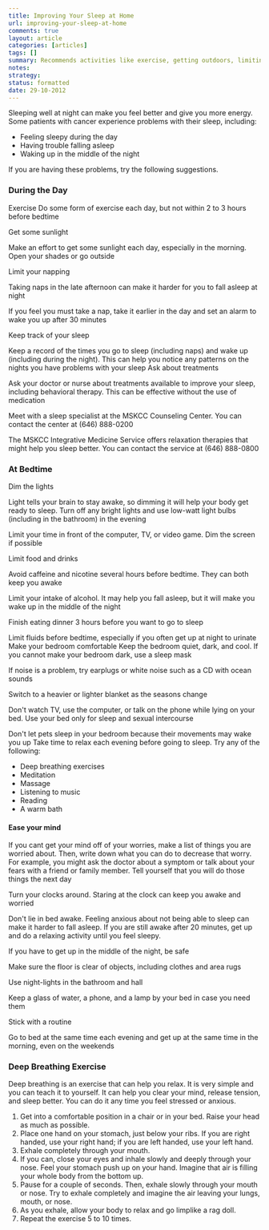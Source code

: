 ```yaml
---
title: Improving Your Sleep at Home
url: improving-your-sleep-at-home
comments: true
layout: article
categories: [articles]
tags: []
summary: Recommends activities like exercise, getting outdoors, limiting napping, dimming lights at night, limiting foods before sleep, relaxing before sleeping. 
notes:
strategy:
status: formatted
date: 29-10-2012
---
```

Sleeping well at night can make you feel better and give you more energy. Some patients with cancer experience problems with their sleep, including:

* Feeling sleepy during the day
* Having trouble falling asleep
* Waking up in the middle of the night

If you are having these problems, try the following suggestions.

### During the Day

Exercise
Do some form of exercise each day, but not within 2 to 3 hours before bedtime

Get some sunlight
 
Make an effort to get some sunlight each day, especially in the morning. Open your shades or go outside

Limit your napping
 
Taking naps in the late afternoon can make it harder for you to fall asleep at night
 
If you feel you must take a nap, take it earlier in the day and set an alarm to wake you up after 30 minutes

Keep track of your sleep
 
Keep a record of the times you go to sleep (including naps) and wake up (including during the night). This can help you notice any patterns on the nights you have problems with your sleep
Ask about treatments
 
Ask your doctor or nurse about treatments available to improve your sleep, including behavioral therapy. This can be effective without the use of medication
 
Meet with a sleep specialist at the MSKCC Counseling Center. You can contact the center at (646) 888-0200
 
The MSKCC Integrative Medicine Service offers relaxation therapies that might help you sleep better. You can contact the service at (646) 888-0800

### At Bedtime

Dim the lights
 
Light tells your brain to stay awake, so dimming it will help your body get ready to sleep. Turn off any bright lights and use low-watt light bulbs (including in the bathroom) in the evening
 
Limit your time in front of the computer, TV, or video game. Dim the screen if possible

Limit food and drinks
 
Avoid caffeine and nicotine several hours before bedtime. They can both keep you awake
 
Limit your intake of alcohol. It may help you fall asleep, but it will make you wake up in the middle of the night
 
Finish eating dinner 3 hours before you want to go to sleep
 
Limit fluids before bedtime, especially if you often get up at night to urinate Make your bedroom comfortable
 Keep the bedroom quiet, dark, and cool. If you cannot make your bedroom dark, use a sleep mask
 
If noise is a problem, try earplugs or white noise such as a CD with ocean sounds
 
Switch to a heavier or lighter blanket as the seasons change
 
Don't watch TV, use the computer, or talk on the phone while lying on your bed. Use your bed only for sleep and sexual intercourse
 
Don't let pets sleep in your bedroom because their movements may wake you up Take time to relax each evening before going to sleep. Try any of the following:
 
* Deep breathing exercises  
* Meditation
* Massage
* Listening to music
* Reading
* A warm bath 

#### Ease your mind 
If you cant get your mind off of your worries, make a list of things you are worried about. Then, write down what you can do to decrease that worry. For example, you might ask the doctor about a symptom or talk about your fears with a friend or family member. Tell yourself that you will do those things the next day
 
Turn your clocks around. Staring at the clock can keep you awake and worried
 
Don't lie in bed awake. Feeling anxious about not being able to sleep can make it harder to fall asleep. If you are still awake after 20 minutes, get up and do a relaxing activity until you feel sleepy.

If you have to get up in the middle of the night, be safe
 
Make sure the floor is clear of objects, including clothes and area rugs
 
Use night-lights in the bathroom and hall
 
Keep a glass of water, a phone, and a lamp by your bed in case you need them

Stick with a routine
 
Go to bed at the same time each evening and get up at the same time in the morning, even on the weekends

### Deep Breathing Exercise
Deep breathing is an exercise that can help you relax. It is very simple and you can teach it to yourself. It can help you clear your mind, release tension, and sleep better. You can do it any time you feel stressed or anxious.

1. Get into a comfortable position in a chair or in your bed. Raise your head as much as possible.
2. Place one hand on your stomach, just below your ribs. If you are right handed, use your right hand; if you are left handed, use your left hand.
3. Exhale completely through your mouth.
4. If you can, close your eyes and inhale slowly and deeply through your nose. Feel your stomach push up on your hand. Imagine that air is filling your whole body from the bottom up.
5. Pause for a couple of seconds. Then, exhale slowly through your mouth or nose. Try to exhale completely and imagine the air leaving your lungs, mouth, or nose.
6. As you exhale, allow your body to relax and go limplike a rag doll.
7. Repeat the exercise 5 to 10 times.